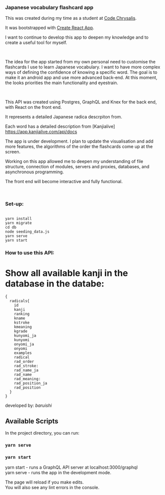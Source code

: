 ### Japanese vocabulary flashcard app

This was created during my time as a student at [Code Chrysalis](https://www.codechrysalis.io/).


It was bootstrapped with [Create React App](https://github.com/facebook/create-react-app).

I want to continue to develop this app to deepen my knowledge and to create a useful tool for myself. 

<br>

The idea for the app started from my own personal need to customise the flashcards I use to learn Japanese vocabulary.
I want to have more complex ways of defining the confidence of knowing a specific word.
The goal is to make it an android app and use more advanced back-end.
At this moment, the looks priorities the main functionality and eyestrain.


<br>

This API was created using Postgres, GraphQL and Knex for the back end, with React on the front end.

It represents a detailed Japanese radica descrpiton from.

Each word has a detailed description from [Kanjialive] https://app.kanjialive.com/api/docs

The app is under development. I plan to update the visualisation and add more features, the algorithms of the order the flashcards come up at the screen.   

Working on this app allowed me to deepen my understanding of file structure, connection of modules, servers and proxies, databases, and asynchronous programming.

The front end will become interactive and fully functional.

<br>

### Set-up:

```

yarn install
yarn migrate
cd db
node seeding_data.js
yarn serve
yarn start

```

### How to use this API:

# Show all available kanji in the database in the databe:

```
{
  radicals{ 
    id
    kanji
    ranking
    kname
    kstroke
    kmeaning
    kgrade
    kunyomi_ja
    kunyomi
    onyomi_ja
    onyomi
    examples
    radical
    rad_order
    rad_stroke:
    rad_name_ja
    rad_name
    rad_meaning:
    rad_position_ja
    rad_position
  }
}
```


developed by: _baruishi_



## Available Scripts

In the project directory, you can run:

### `yarn serve`
### `yarn start`

yarn start - runs a GraphQL API server at localhost:3000/graphql<br />
yarn serve - runs the app in the development mode.<br />

The page will reload if you make edits.<br />
You will also see any lint errors in the console.

